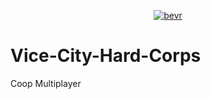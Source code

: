 <p align="center">
<a href="https://imgbb.com/"><img src="https://imgur.com/aP73pJJ.png" alt="bevr" border="0"></a>
</p>

# Vice-City-Hard-Corps
Coop Multiplayer

